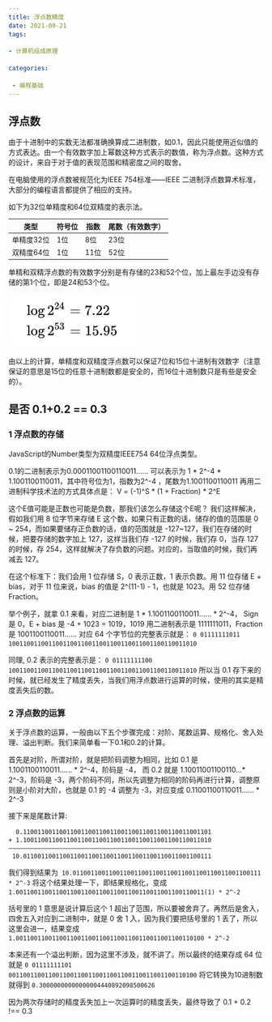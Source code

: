 ```yaml
---
title: 浮点数精度
date: 2021-09-21
tags: 

- 计算机组成原理

categories:

 - 编程基础
---
```


## 浮点数

由于十进制中的实数无法都准确换算成二进制数，如0.1，因此只能使用近似值的方式表达。由一个有效数字加上幂数这种方式表示的数值，称为浮点数。这种方式的设计，来自于对于值的表现范围和精密度之间的取舍。

在电脑使用的浮点数被规范化为IEEE 754标准——IEEE 二进制浮点数算术标准，大部分的编程语言都提供了相应的支持。

如下为32位单精度和64位双精度的表示法。

| 类型       | 符号位 | 指数 | 尾数（有效数字） |
| ---------- | ------ | ---- | ---------------- |
| 单精度32位 | 1位    | 8位  | 23位             |
| 双精度64位 | 1位    | 11位 | 52位             |


单精和双精浮点数的有效数字分别是有存储的23和52个位，加上最左手边没有存储的第1个位，即是24和53个位。

![331a974a25e9397a814585a925cbb6af.png](/assets/fudianshu.png)

由以上的计算，单精度和双精度浮点数可以保证7位和15位十进制有效数字（注意保证的意思是15位的任意十进制数都是安全的，而16位十进制数只是有些是安全的）。


## 是否 0.1+0.2 == 0.3

### 1  浮点数的存储
JavaScript的Number类型为双精度IEEE754 64位浮点类型。

0.1的二进制表示为0.00011001100110011……
可以表示为 1 * 2^-4 * 1.1001100110011，其中符号位为1，指数为2^-4 ，尾数为1.1001100110011
再用二进制科学技术法的方式具体点是：
V = (-1)^S * (1 + Fraction) * 2^E

这个E值可能是正数也可能是负数，那我们该怎么存储这个E呢？
我们这样解决，假如我们用 8 位字节来存储 E 这个数，如果只有正数的话，储存的值的范围是 0 ~ 254，而如果要储存正负数的话，值的范围就是 -127~127，我们在存储的时候，把要存储的数字加上 127，这样当我们存 -127 的时候，我们存 0，当存 127 的时候，存 254，这样就解决了存负数的问题。对应的，当取值的时候，我们再减去 127。


在这个标准下：我们会用 1 位存储 S，0 表示正数，1 表示负数。用 11 位存储 E + bias，对于 11 位来说，bias 的值是 2^(11-1) - 1，也就是 1023。用 52 位存储 Fraction。

举个例子，就拿 0.1 来看，对应二进制是 1 * 1.1001100110011…… * 2^-4， Sign 是 0，E + bias 是 -4 + 1023 = 1019，1019 用二进制表示是 1111111011，Fraction 是 1001100110011……
对应 64 个字节位的完整表示就是：
`0 01111111011 1001100110011001100110011001100110011001100110011010`

同理, 0.2 表示的完整表示是：
`0 01111111100 1001100110011001100110011001100110011001100110011010`
所以当 0.1 存下来的时候，就已经发生了精度丢失，当我们用浮点数进行运算的时候，使用的其实是精度丢失后的数。


### 2 浮点数的运算
关于浮点数的运算，一般由以下五个步骤完成：对阶、尾数运算、规格化、舍入处理、溢出判断。我们来简单看一下0.1和0.2的计算。

首先是对阶，所谓对阶，就是把阶码调整为相同，比如 0.1 是 1.1001100110011…… * 2^-4，阶码是 -4，
而 0.2 就是 1.10011001100110...* 2^-3，阶码是 -3，两个阶码不同，所以先调整为相同的阶码再进行计算，调整原则是小阶对大阶，也就是 0.1 的 -4 调整为 -3，对应变成 0.11001100110011…… * 2^-3

接下来是尾数计算:  
```
  0.1100110011001100110011001100110011001100110011001101
+ 1.1001100110011001100110011001100110011001100110011010
————————————————————————————————————————————————————————
 10.0110011001100110011001100110011001100110011001100111
```
我们得到结果为` 10.0110011001100110011001100110011001100110011001100111 * 2^-3`
将这个结果处理一下，即结果规格化，变成 
`1.0011001100110011001100110011001100110011001100110011(1) * 2^-2`

括号里的 1 意思是说计算后这个 1 超出了范围，所以要被舍弃了。再然后是舍入，四舍五入对应到二进制中，就是 0 舍 1 入，因为我们要把括号里的 1 丢了，所以这里会进一，结果变成`1.0011001100110011001100110011001100110011001100110100 * 2^-2`

本来还有一个溢出判断，因为这里不涉及，就不讲了。所以最终的结果存成 64 位就是
`0 01111111101 0011001100110011001100110011001100110011001100110100`
将它转换为10进制数就得到 `0.30000000000000004440892098500626`

因为两次存储时的精度丢失加上一次运算时的精度丢失，最终导致了 0.1 + 0.2 !== 0.3